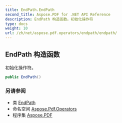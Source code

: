 ```yaml
---
title: EndPath.EndPath
second_title: Aspose.PDF for .NET API Reference
description: EndPath 构造函数。初始化操作符
type: docs
weight: 10
url: /zh/net/aspose.pdf.operators/endpath/endpath/
---
```

## EndPath 构造函数

初始化操作符。

```csharp
public EndPath()
```

### 另请参阅

* 类 [EndPath](../)
* 命名空间 [Aspose.Pdf.Operators](../../../aspose.pdf.operators/)
* 程序集 [Aspose.PDF](../../../)